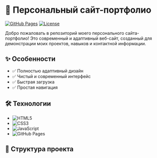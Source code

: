 # 🌟 Персональный сайт-портфолио

[![GitHub Pages](https://img.shields.io/badge/GitHub%20Pages-Deployed-blue?logo=github)](https://gla1803.github.io/)
[![License](https://img.shields.io/badge/License-MIT-green.svg)](https://opensource.org/licenses/MIT)

Добро пожаловать в репозиторий моего персонального сайта-портфолио! Это современный и адаптивный веб-сайт, созданный для демонстрации моих проектов, навыков и контактной информации.

## ✨ Особенности

- ✅ Полностью адаптивный дизайн
- ✅ Чистый и современный интерфейс
- ✅ Быстрая загрузка
- ✅ Простая навигация

## 🛠 Технологии

- ![HTML5](https://img.shields.io/badge/-HTML5-E34F26?logo=html5&logoColor=white)
- ![CSS3](https://img.shields.io/badge/-CSS3-1572B6?logo=css3&logoColor=white)
- ![JavaScript](https://img.shields.io/badge/-JavaScript-F7DF1E?logo=javascript&logoColor=black)
- ![GitHub Pages](https://img.shields.io/badge/-GitHub%20Pages-222222?logo=github)

## 📂 Структура проекта

